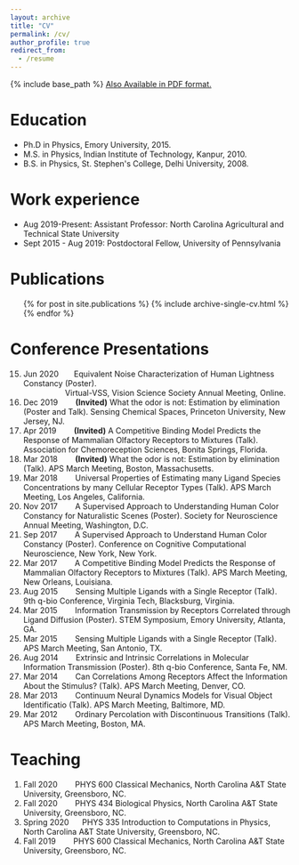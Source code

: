 ```yaml
---
layout: archive
title: "CV"
permalink: /cv/
author_profile: true
redirect_from:
  - /resume
---
```


{% include base_path %}
[Also Available in PDF format.](https://vijaysinghncat.github.io/files/VijaySinghCV.pdf)
                                        
Education
======
* Ph.D in Physics, Emory University, 2015.
* M.S. in Physics,  Indian Institute of Technology, Kanpur, 2010.
* B.S. in Physics, St. Stephen's College, Delhi University, 2008.

Work experience
======
* Aug 2019-Present: Assistant Professor: North Carolina Agricultural and Technical State University
* Sept 2015 - Aug 2019: Postdoctoral Fellow, University of Pennsylvania
  

Publications
======
  <ul>{% for post in site.publications %}
    {% include archive-single-cv.html %}
  {% endfor %}</ul>
  
Conference Presentations
======
15. Jun 2020 &nbsp;&nbsp;&nbsp;&nbsp;&nbsp;&nbsp;Equivalent Noise Characterization of Human Lightness Constancy (Poster).<br> 
&nbsp;&nbsp;&nbsp;&nbsp;&nbsp;&nbsp;&nbsp;&nbsp;&nbsp;&nbsp;&nbsp;&nbsp;&nbsp;&nbsp;&nbsp;&nbsp;&nbsp;&nbsp; Virtual-VSS, Vision Science Society Annual Meeting, Online.
14. Dec 2019 &nbsp;&nbsp;&nbsp;&nbsp;&nbsp;&nbsp;    **(Invited)** What the odor is not: Estimation by elimination (Poster and Talk). Sensing Chemical Spaces, Princeton University, New Jersey, NJ.
13. Apr 2019 &nbsp;&nbsp;&nbsp;&nbsp;&nbsp;&nbsp;    **(Invited)** A Competitive Binding Model Predicts the Response of Mammalian Olfactory Receptors to Mixtures (Talk). Association for Chemoreception Sciences, Bonita Springs, Florida.
12. Mar 2018 &nbsp;&nbsp;&nbsp;&nbsp;&nbsp;&nbsp;    **(Invited)** What the odor is not: Estimation by elimination (Talk). APS March Meeting, Boston, Massachusetts.
11. Mar 2018  &nbsp;&nbsp;&nbsp;&nbsp;&nbsp;&nbsp;  Universal Properties of Estimating many Ligand Species Concentrations by many Cellular Receptor Types  (Talk). APS March Meeting, Los Angeles, California.
10. Nov 2017  &nbsp;&nbsp;&nbsp;&nbsp;&nbsp;&nbsp;  A Supervised Approach to Understanding Human Color Constancy for Naturalistic Scenes (Poster). Society for Neuroscience Annual Meeting, Washington, D.C.
9. Sep 2017  &nbsp;&nbsp;&nbsp;&nbsp;&nbsp;&nbsp;  A Supervised Approach to Understand Human Color Constancy (Poster). Conference on Cognitive Computational Neuroscience, New York, New York.
8. Mar 2017  &nbsp;&nbsp;&nbsp;&nbsp;&nbsp;&nbsp;  A Competitive Binding Model Predicts the Response of Mammalian Olfactory Receptors to Mixtures  (Talk). APS March Meeting, New Orleans, Louisiana.
7. Aug 2015  &nbsp;&nbsp;&nbsp;&nbsp;&nbsp;&nbsp;  Sensing Multiple Ligands with a Single Receptor (Talk). 9th q-bio Conference, Virginia Tech, Blacksburg, Virginia.
6. Mar 2015  &nbsp;&nbsp;&nbsp;&nbsp;&nbsp;&nbsp;  Information Transmission by Receptors Correlated through Ligand Diffusion (Poster). STEM Symposium, Emory University, Atlanta, GA.
5. Mar 2015  &nbsp;&nbsp;&nbsp;&nbsp;&nbsp;&nbsp;  Sensing Multiple Ligands with a Single Receptor (Talk). APS March Meeting, San Antonio, TX.
4. Aug 2014  &nbsp;&nbsp;&nbsp;&nbsp;&nbsp;&nbsp;  Extrinsic and Intrinsic Correlations in Molecular Information Transmission (Poster). 8th q-bio Conference, Santa Fe, NM.
3. Mar 2014  &nbsp;&nbsp;&nbsp;&nbsp;&nbsp;&nbsp;  Can Correlations Among Receptors Affect the Information About the Stimulus?  (Talk). APS March Meeting, Denver, CO.
2. Mar 2013  &nbsp;&nbsp;&nbsp;&nbsp;&nbsp;&nbsp;  Continuum Neural Dynamics Models for Visual Object Identificatio (Talk). APS March Meeting, Baltimore, MD.
1. Mar 2012  &nbsp;&nbsp;&nbsp;&nbsp;&nbsp;&nbsp;  Ordinary Percolation with Discontinuous Transitions (Talk). APS March Meeting, Boston, MA.
  
Teaching
======
1. Fall 2020 &nbsp;&nbsp;&nbsp;&nbsp;&nbsp;&nbsp; PHYS 600 Classical Mechanics, North Carolina A&T State University, Greensboro, NC.
2. Fall 2020 &nbsp;&nbsp;&nbsp;&nbsp;&nbsp;&nbsp; PHYS 434 Biological Physics, North Carolina A&T State University, Greensboro, NC.
3. Spring 2020 &nbsp;&nbsp;&nbsp;&nbsp; PHYS 335 Introduction to Computations in Physics, North Carolina A&T State University, Greensboro, NC.
4. Fall 2019 &nbsp;&nbsp;&nbsp;&nbsp;&nbsp;&nbsp; PHYS 600 Classical Mechanics, North Carolina A&T State University, Greensboro, NC.
  
  

